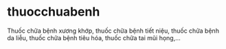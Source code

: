 # thuocchuabenh
Thuốc chữa bệnh xương khớp, thuốc chữa bệnh tiết niệu, thuốc chữa bệnh da liễu, thuốc chữa bệnh tiêu hóa, thuốc chữa tai mũi họng,...
